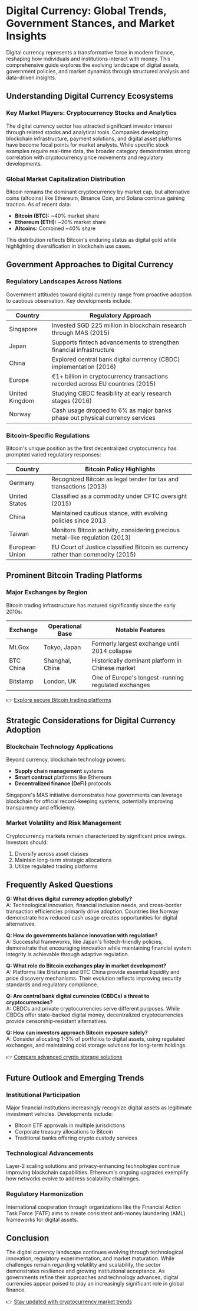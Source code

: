 # Digital Currency: Global Trends, Government Stances, and Market Insights  

Digital currency represents a transformative force in modern finance, reshaping how individuals and institutions interact with money. This comprehensive guide explores the evolving landscape of digital assets, government policies, and market dynamics through structured analysis and data-driven insights.  

## Understanding Digital Currency Ecosystems  

### Key Market Players: Cryptocurrency Stocks and Analytics  
The digital currency sector has attracted significant investor interest through related stocks and analytical tools. Companies developing blockchain infrastructure, payment solutions, and digital asset platforms have become focal points for market analysts. While specific stock examples require real-time data, the broader category demonstrates strong correlation with cryptocurrency price movements and regulatory developments.  

### Global Market Capitalization Distribution  
Bitcoin remains the dominant cryptocurrency by market cap, but alternative coins (altcoins) like Ethereum, Binance Coin, and Solana continue gaining traction. As of recent data:  
- **Bitcoin (BTC):** ~40% market share  
- **Ethereum (ETH):** ~20% market share  
- **Altcoins:** Combined ~40% share  

This distribution reflects Bitcoin's enduring status as digital gold while highlighting diversification in blockchain use cases.  

## Government Approaches to Digital Currency  

### Regulatory Landscapes Across Nations  
Government attitudes toward digital currency range from proactive adoption to cautious observation. Key developments include:  

| Country       | Regulatory Approach                                                                 |  
|---------------|-------------------------------------------------------------------------------------|  
| Singapore     | Invested SGD 225 million in blockchain research through MAS (2015)                  |  
| Japan         | Supports fintech advancements to strengthen financial infrastructure                 |  
| China         | Explored central bank digital currency (CBDC) implementation (2016)                 |  
| Europe        | €1+ billion in cryptocurrency transactions recorded across EU countries (2015)      |  
| United Kingdom| Studying CBDC feasibility at early research stages (2016)                           |  
| Norway        | Cash usage dropped to 6% as major banks phase out physical currency services        |  

### Bitcoin-Specific Regulations  
Bitcoin's unique position as the first decentralized cryptocurrency has prompted varied regulatory responses:  

| Country       | Bitcoin Policy Highlights                                                                 |  
|---------------|-------------------------------------------------------------------------------------------|  
| Germany       | Recognized Bitcoin as legal tender for tax and transactions (2013)                        |  
| United States | Classified as a commodity under CFTC oversight (2015)                                       |  
| China         | Maintained cautious stance, with evolving policies since 2013                              |  
| Taiwan        | Monitors Bitcoin activity, considering precious metal-like regulation (2013)               |  
| European Union| EU Court of Justice classified Bitcoin as currency rather than commodity (2015)            |  

## Prominent Bitcoin Trading Platforms  

### Major Exchanges by Region  
Bitcoin trading infrastructure has matured significantly since the early 2010s:  

| Exchange          | Operational Base      | Notable Features                                                  |  
|-------------------|-----------------------|-------------------------------------------------------------------|  
| Mt.Gox              | Tokyo, Japan           | Formerly largest exchange until 2014 collapse                      |  
| BTC China           | Shanghai, China        | Historically dominant platform in Chinese market                   |  
| Bitstamp            | London, UK             | One of Europe's longest-running regulated exchanges                |  

👉 [Explore secure Bitcoin trading platforms](https://bit.ly/okx-bonus)  

## Strategic Considerations for Digital Currency Adoption  

### Blockchain Technology Applications  
Beyond currency, blockchain technology powers:  
- **Supply chain management** systems  
- **Smart contract** platforms like Ethereum  
- **Decentralized finance (DeFi)** protocols  

Singapore's MAS initiative demonstrates how governments can leverage blockchain for official record-keeping systems, potentially improving transparency and efficiency.  

### Market Volatility and Risk Management  
Cryptocurrency markets remain characterized by significant price swings. Investors should:  
1. Diversify across asset classes  
2. Maintain long-term strategic allocations  
3. Utilize regulated trading platforms  

## Frequently Asked Questions  

**Q: What drives digital currency adoption globally?**  
A: Technological innovation, financial inclusion needs, and cross-border transaction efficiencies primarily drive adoption. Countries like Norway demonstrate how reduced cash usage creates opportunities for digital alternatives.  

**Q: How do governments balance innovation with regulation?**  
A: Successful frameworks, like Japan's fintech-friendly policies, demonstrate that encouraging innovation while maintaining financial system integrity is achievable through adaptive regulation.  

**Q: What role do Bitcoin exchanges play in market development?**  
A: Platforms like Bitstamp and BTC China provide essential liquidity and price discovery mechanisms. Their evolution reflects improving security standards and regulatory compliance.  

**Q: Are central bank digital currencies (CBDCs) a threat to cryptocurrencies?**  
A: CBDCs and private cryptocurrencies serve different purposes. While CBDCs offer state-backed digital money, decentralized cryptocurrencies provide censorship-resistant alternatives.  

**Q: How can investors approach Bitcoin exposure safely?**  
A: Consider allocating 1-3% of portfolios to digital assets, using regulated exchanges, and maintaining cold storage solutions for long-term holdings.  

👉 [Compare advanced crypto storage solutions](https://bit.ly/okx-bonus)  

## Future Outlook and Emerging Trends  

### Institutional Participation  
Major financial institutions increasingly recognize digital assets as legitimate investment vehicles. Developments include:  
- Bitcoin ETF approvals in multiple jurisdictions  
- Corporate treasury allocations to Bitcoin  
- Traditional banks offering crypto custody services  

### Technological Advancements  
Layer-2 scaling solutions and privacy-enhancing technologies continue improving blockchain capabilities. Ethereum's ongoing upgrades exemplify how networks evolve to address scalability challenges.  

### Regulatory Harmonization  
International cooperation through organizations like the Financial Action Task Force (FATF) aims to create consistent anti-money laundering (AML) frameworks for digital assets.  

## Conclusion  

The digital currency landscape continues evolving through technological innovation, regulatory experimentation, and market maturation. While challenges remain regarding volatility and scalability, the sector demonstrates resilience and growing institutional acceptance. As governments refine their approaches and technology advances, digital currencies appear poised to play an increasingly significant role in global finance.  

👉 [Stay updated with cryptocurrency market trends](https://bit.ly/okx-bonus)